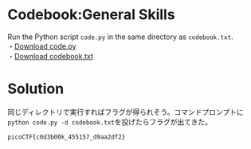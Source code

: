 # Codebook:General Skills

Run the Python script `code.py` in the same directory as `codebook.txt`.\
・[Download code.py](https://github.com/colza12/ctf_writeup/blob/main/Beginner%20picoMini%202022/Codebook/code.py)\
・[Download codebook.txt](https://github.com/colza12/ctf_writeup/blob/main/Beginner%20picoMini%202022/Codebook/codebook.txt)

# Solution

同じディレクトリで実行すればフラグが得られそう。コマンドプロンプトに`python code.py -d codebook.txt`を投げたらフラグが出てきた。

`picoCTF{c0d3b00k_455157_d9aa2df2}`

